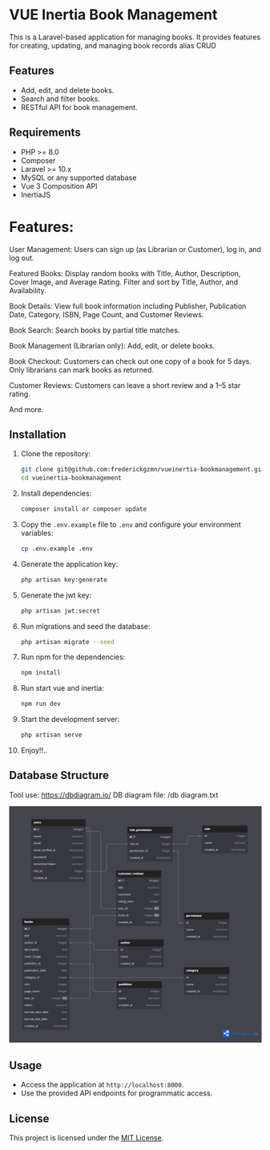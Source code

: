 # VUE Inertia Book Management

This is a Laravel-based application for managing books. It provides features for creating, updating, and managing book records alias CRUD

## Features

- Add, edit, and delete books.
- Search and filter books.
- RESTful API for book management.

## Requirements

- PHP >= 8.0
- Composer
- Laravel >= 10.x
- MySQL or any supported database
- Vue 3 Composition API
- InertiaJS

# Features:

User Management:
Users can sign up (as Librarian or Customer), log in, and log out.

Featured Books:
Display random books with Title, Author, Description, Cover Image, and Average Rating.
Filter and sort by Title, Author, and Availability.

Book Details:
View full book information including Publisher, Publication Date, Category, ISBN, Page Count, and Customer Reviews.

Book Search:
Search books by partial title matches.

Book Management (Librarian only):
Add, edit, or delete books.

Book Checkout:
Customers can check out one copy of a book for 5 days.
Only librarians can mark books as returned.

Customer Reviews:
Customers can leave a short review and a 1–5 star rating.

And more.

## Installation

1. Clone the repository:
    ```bash
    git clone git@github.com:frederickgzmn/vueinertia-bookmanagement.git
    cd vueinertia-bookmanagement
    ```
    
2. Install dependencies:
    ```bash
    composer install or composer update
    ```

3. Copy the `.env.example` file to `.env` and configure your environment variables:
    ```bash
    cp .env.example .env
    ```

4. Generate the application key:
    ```bash
    php artisan key:generate
    ```

5. Generate the jwt key:
    ```bash
    php artisan jwt:secret
    ```

5. Run migrations and seed the database:
    ```bash
    php artisan migrate --seed
    ```

6. Run npm for the dependencies:
    ```bash
    npm install
    ```
7. Run start vue and inertia:
    ```bash
    npm run dev
    ```

8. Start the development server:
    ```bash
    php artisan serve
    ```

9. Enjoy!!..

## Database Structure
Tool use: https://dbdiagram.io/
DB diagram file: /db diagram.txt

![Database Structure](https://github.com/frederickgzmn/vueinertia-bookmanagement/blob/389416df27e75543bb6dce1eea5109a8c1e5140d/db%20structure.png)

## Usage

- Access the application at `http://localhost:8000`.
- Use the provided API endpoints for programmatic access.

## License

This project is licensed under the [MIT License](LICENSE).
